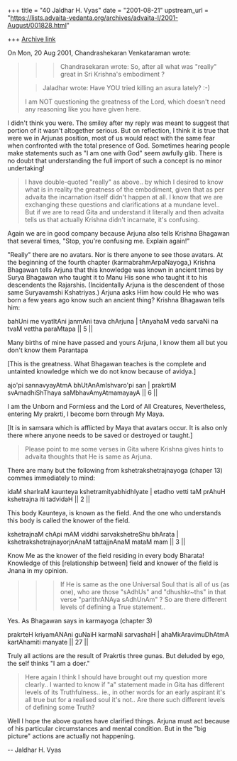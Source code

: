 +++
title = "40 Jaldhar H. Vyas"
date = "2001-08-21"
upstream_url = "https://lists.advaita-vedanta.org/archives/advaita-l/2001-August/001828.html"

+++
[Archive link](https://lists.advaita-vedanta.org/archives/advaita-l/2001-August/001828.html)

On Mon, 20 Aug 2001, Chandrashekaran Venkataraman wrote:

> >> Chandrasekaran wrote:
> >> So, after all what was "really" great in Sri Krishna's embodiment ?
>
> > Jaladhar wrote:
> >Have YOU tried killing an asura lately? :-)
>
>    I am NOT questioning the greatness of the Lord, which doesn't need
> any reasoning like you have given here.

I didn't think you were.  The smiley after my reply was meant to suggest
that portion of it wasn't altogether serious.  But on reflection, I think
it is true that were we in Arjunas position, most of us would react with
the same fear when confronted with the total presence of God.  Sometimes
hearing people make statements such as "I am one with God" seem awfully
glib.  There is no doubt that understanding the full import of such a
concept is no minor undertaking!

>    I have double-quoted "really" as above.. by which I desired to know
> what is in reality the greatness of the embodiment, given that as per
> advaita the incarnation itself didn't happen at all. I know that we are
> exchanging these questions and clarifications at a mundane level.. But
> if we are to read Gita and understand it literally and then advaita tells
> us that actually Krishna didn't incarnate, it's confusing.
>

Again we are in good company because Arjuna also tells Krishna Bhagawan
that several times, "Stop, you're confusing me.  Explain again!"

"Really" there are no avatars.  Nor is there anyone to see those avatars.
At the beginning of the fourth chapter (karmabrahmArpaNayoga,) Krishna
Bhagawan tells Arjuna that this knowledge was known in ancient times
by Surya Bhagawan who taught it to Manu His sone who taught it to his
descendents the Rajarshis.  (Incidentally Arjuna is the descendent of
those same Suryavamshi Kshatriyas.)  Arjuna asks Him how could He who was
born a few years ago know such an ancient thing?  Krishna Bhagawan tells
him:

bahUni me vyatItAni janmAni tava chArjuna |
tAnyahaM veda sarvaNi na tvaM vettha paraMtapa || 5 ||

Many births of mine have passed and yours Arjuna,
I know them all but you don't know them Parantapa

[This is the greatness.  What Bhagawan teaches is the complete and
untainted knowledge which we do not know because of avidya.]

ajo'pi sannavyayAtmA bhUtAnAmIshvaro'pi san |
prakrtiM svAmadhiShThaya saMbhavAmyAtmamayayA || 6 ||

I am the Unborn and Formless and the Lord of All Creatures,
Nevertheless, entering My prakrti, I become born through My Maya.

[It is in samsara which is afflicted by Maya that avatars occur.  It is
also only there where anyone needs to be saved or destroyed or taught.]

> Please point to me some verses in Gita where Krishna gives hints to
> advaita thoughts that He is same as Arjuna.

There are many but the following from kshetrakshetrajnayoga (chaper 13)
commes immediately to mind:

idaM sharIraM kaunteya kshetramityabhidhIyate |
etadho vetti taM prAhuH kshetrajna iti tadvidaH || 2 ||

This body Kaunteya, is known as the field. And the one who understands
this body is called the knower of the field.

kshetrajnaM chApi mAM viddhi sarvakshetreShu bhArata |
kshetrakshetrajnayorjnAnaM tattajjnAnaM mataM mam || 3 ||

Know Me as the knower of the field residing in every body Bharata!
Knowledge of this [relationship between] field and knower of the field is
Jnana in my opinion.

> >> If He is same as the one Universal Soul that is all of us (as one), who
> >> are those "sAdhUs" and "dhushkr~ths" in that verse "parithrANAya
> sAdhUnAm" ?
> >> So are there different levels of defining a True statement..
>

Yes. As Bhagawan says in karmayoga (chapter 3)

prakrteH kriyamANAni guNaiH karmaNi sarvashaH |
ahaMkAravimuDhAtmA kartAhamiti manyate || 27 ||

Truly all actions are the result of Prakrtis three gunas.
But deluded by ego, the self thinks "I am a doer."

>   Here again I think I should have brought out my question more clearly.. I
> wanted to know if "a" statement made in Gita has different levels of its
> Truthfulness.. ie., in other words for an early aspirant it's all true but
> for a realised soul it's not.. Are there such different levels of defining
> some Truth?

Well I hope the above quotes have clarified things.  Arjuna must act
because of his particular circumstances and mental condition.  But in the
"big picture" actions are actually not happening.


--
Jaldhar H. Vyas <jaldhar at braincells.com>

